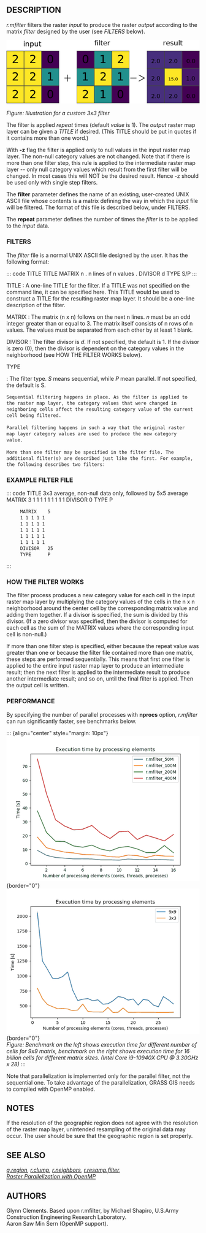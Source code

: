 ## DESCRIPTION

*r.mfilter* filters the raster *input* to produce the raster *output*
according to the matrix *filter* designed by the user (see *FILTERS*
below).

![](r_mfilter.png)

*Figure: Illustration for a custom 3x3 filter*

The filter is applied *repeat* times (default *value* is 1). The
*output* raster map layer can be given a *TITLE* if desired. (This TITLE
should be put in quotes if it contains more than one word.)

With **-z** flag the filter is applied only to null values in the input
raster map layer. The non-null category values are not changed. Note
that if there is more than one filter step, this rule is applied to the
intermediate raster map layer \-- only null category values which result
from the first filter will be changed. In most cases this will NOT be
the desired result. Hence -z should be used only with single step
filters.

The **filter** parameter defines the name of an existing, user-created
UNIX ASCII file whose contents is a matrix defining the way in which the
*input* file will be filtered. The format of this file is described
below, under FILTERS.

The **repeat** parameter defines the number of times the *filter* is to
be applied to the *input* data.

### FILTERS

The *filter* file is a normal UNIX ASCII file designed by the user. It
has the following format:

::: code
         TITLE      TITLE
         MATRIX     n
                      .
         n lines of n values
                      .
         DIVISOR    d
         TYPE        S/P
:::

TITLE
:   A one-line TITLE for the filter. If a TITLE was not specified on the
    command line, it can be specified here. This TITLE would be used to
    construct a TITLE for the resulting raster map layer. It should be a
    one-line description of the filter.

MATRIX
:   The matrix (n x n) follows on the next n lines. *n* must be an odd
    integer greater than or equal to 3. The matrix itself consists of n
    rows of n values. The values must be separated from each other by at
    least 1 blank.

DIVISOR
:   The filter divisor is *d*. If not specified, the default is 1. If
    the divisor is zero (0), then the divisor is dependent on the
    category values in the neighborhood (see HOW THE FILTER WORKS
    below).

TYPE

:   The filter type. *S* means sequential, while *P* mean parallel. If
    not specified, the default is S.

    Sequential filtering happens in place. As the filter is applied to
    the raster map layer, the category values that were changed in
    neighboring cells affect the resulting category value of the current
    cell being filtered.

    Parallel filtering happens in such a way that the original raster
    map layer category values are used to produce the new category
    value.

    More than one filter may be specified in the filter file. The
    additional filter(s) are described just like the first. For example,
    the following describes two filters:

### EXAMPLE FILTER FILE

::: code
          TITLE     3x3 average, non-null data only, followed by 5x5 average
         MATRIX    3
         1 1 1
         1 1 1
         1 1 1
         DIVISOR   0
         TYPE      P

         MATRIX    5
         1 1 1 1 1
         1 1 1 1 1
         1 1 1 1 1
         1 1 1 1 1
         1 1 1 1 1
         DIVISOR   25
         TYPE      P
:::

### HOW THE FILTER WORKS

The filter process produces a new category value for each cell in the
input raster map layer by multiplying the category values of the cells
in the n x n neighborhood around the center cell by the corresponding
matrix value and adding them together. If a divisor is specified, the
sum is divided by this divisor. (If a zero divisor was specified, then
the divisor is computed for each cell as the sum of the MATRIX values
where the corresponding input cell is non-null.)

If more than one filter step is specified, either because the repeat
value was greater than one or because the filter file contained more
than one matrix, these steps are performed sequentially. This means that
first one filter is applied to the entire input raster map layer to
produce an intermediate result; then the next filter is applied to the
intermediate result to produce another intermediate result; and so on,
until the final filter is applied. Then the output cell is written.

### PERFORMANCE

By specifying the number of parallel processes with **nprocs** option,
*r.mfilter* can run significantly faster, see benchmarks below.

::: {align="center" style="margin: 10px"}
![benchmark for number of cells](r_mfilter_benchmark_1.png){border="0"}
![benchmark for window size](r_mfilter_benchmark_2.png){border="0"}\
*Figure: Benchmark on the left shows execution time for different number
of cells for 9x9 matrix, benchmark on the right shows execution time for
16 billion cells for different matrix sizes. (Intel Core i9-10940X CPU @
3.30GHz x 28)*
:::

Note that parallelization is implemented only for the parallel filter,
not the sequential one. To take advantage of the parallelization, GRASS
GIS needs to compiled with OpenMP enabled.

## NOTES

If the resolution of the geographic region does not agree with the
resolution of the raster map layer, unintended resampling of the
original data may occur. The user should be sure that the geographic
region is set properly.

## SEE ALSO

*[g.region](g.region.html), [r.clump](r.clump.html),
[r.neighbors](r.neighbors.html),
[r.resamp.filter](r.resamp.filter.html),\
[Raster Parallelization with
OpenMP](https://grasswiki.osgeo.org/wiki/Raster_Parallelization_with_OpenMP)*

## AUTHORS

Glynn Clements. Based upon r.mfilter, by Michael Shapiro, U.S.Army
Construction Engineering Research Laboratory.\
Aaron Saw Min Sern (OpenMP support).
